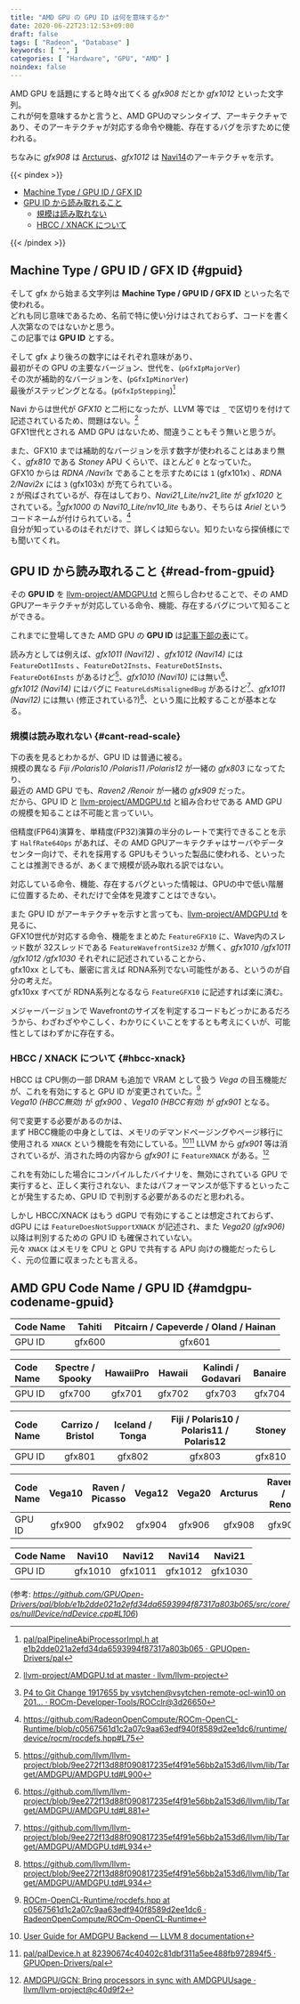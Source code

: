 ```yaml
---
title: "AMD GPU の GPU ID は何を意味するか"
date: 2020-06-22T23:12:53+09:00
draft: false
tags: [ "Radeon", "Database" ]
keywords: [ "", ]
categories: [ "Hardware", "GPU", "AMD" ]
noindex: false
---
```


AMD GPU を話題にすると時々出てくる *gfx908* だとか *gfx1012* といった文字列。  
これが何を意味するかと言うと、AMD GPUのマシンタイプ、アーキテクチャであり、そのアーキテクチャが対応する命令や機能、存在するバグを示すために使われる。  

ちなみに *gfx908* は [Arcturus](/tags/arcturus)、*gfx1012* は [Navi14](/tags/navi14)のアーキテクチャを示す。  

{{< pindex >}}

 * [Machine Type / GPU ID / GFX ID](#gpuid)
 * [GPU ID から読み取れること](#read-from-gpuid)
   * [規模は読み取れない](#cant-read-scale)
   * [HBCC / XNACK について](#hbcc-xnack)

{{< /pindex >}}

## Machine Type / GPU ID / GFX ID {#gpuid}
そして gfx から始まる文字列は **Machine Type / GPU ID / GFX ID** といった名で使われる。  
どれも同じ意味であるため、名前で特に使い分けはされておらず、コードを書く人次第なのではないかと思う。  
この記事では **GPU ID** とする。  

そして gfx より後ろの数字にはそれぞれ意味があり、  
最初がその GPU の主要なバージョン、世代を、(`pGfxIpMajorVer`)  
その次が補助的なバージョンを、(`pGfxIpMinorVer`)  
最後がステッピングとなる。(`pGfxIpStepping`)[^1]  

[^1]: [pal/palPipelineAbiProcessorImpl.h at e1b2dde021a2efd34da6593994f87317a803b065 · GPUOpen-Drivers/pal](https://github.com/GPUOpen-Drivers/pal/blob/e1b2dde021a2efd34da6593994f87317a803b065/inc/core/palPipelineAbiProcessorImpl.h#L640)

Navi からは世代が *GFX10* と二桁になったが、LLVM 等では `_` で区切りを付けて記述されているため、問題はない。[^2]  
GFX1世代とされる AMD GPU はないため、間違うこともそう無いと思うが。  

[^2]: [llvm-project/AMDGPU.td at master · llvm/llvm-project](https://github.com/llvm/llvm-project/blob/master/llvm/lib/Target/AMDGPU/AMDGPU.td)

また、GFX10 までは補助的なバージョンを示す数字が使われることはあまり無く、*gfx810* である *Stoney* APU くらいで、ほとんど `0` となっていた。  
GFX10 からは *RDNA /Navi1x* であることを示すためには `1` (gfx101x) 、*RDNA 2/Navi2x* には `3` (gfx103x) が充てられている。  
`2` が飛ばされているが、存在はしており、*Navi21_Lite/nv21_lite* が *gfx1020* とされている。[^3]*gfx1000* の *Navi10_Lite/nv10_lite* もあり、そちらは *Ariel* というコードネームが付けられている。[^4]  
自分が知っているのはそれだけで、詳しくは知らない。<span class="hide">知りたいなら探偵様にでも聞いてくれ。</span>  

[^3]: [P4 to Git Change 1917655 by vsytchen@vsytchen-remote-ocl-win10 on 201… · ROCm-Developer-Tools/ROCclr@3d26650](https://github.com/ROCm-Developer-Tools/ROCclr/commit/3d2665034250cf93bc88b409e67c86453f568bd4)
[^4]: <https://github.com/RadeonOpenCompute/ROCm-OpenCL-Runtime/blob/c0567561d1c2a07c9aa63edf940f8589d2ee1dc6/runtime/device/rocm/rocdefs.hpp#L75>

## GPU ID から読み取れること {#read-from-gpuid}
その **GPU ID** を [llvm-project/AMDGPU.td](https://github.com/llvm/llvm-project/blob/master/llvm/lib/Target/AMDGPU/AMDGPU.td) と照らし合わせることで、その AMD GPUアーキテクチャが対応している命令、機能、存在するバグについて知ることができる。  

これまでに登場してきた AMD GPU の **GPU ID** は[記事下部の表](#amdgpu-codename-gpuid)にて。  

読み方としては例えば、*gfx1011 (Navi12)* 、*gfx1012 (Navi14)* には `FeatureDot1Insts` 、`FeatureDot2Insts`、`FeatureDot5Insts`、`FeatureDot6Insts` があるけど[^5]、*gfx1010 (Navi10)* には無い[^6]、  
*gfx1012 (Navi14)* にはバグに `FeatureLdsMisalignedBug` があるけど[^7]、*gfx1011 (Navi12)* には無い (修正されている?)[^7]、という風に比較することが基本となる。  

[^5]: <https://github.com/llvm/llvm-project/blob/9ee272f13d88f090817235ef4f91e56bb2a153d6/llvm/lib/Target/AMDGPU/AMDGPU.td#L900>
[^6]: <https://github.com/llvm/llvm-project/blob/9ee272f13d88f090817235ef4f91e56bb2a153d6/llvm/lib/Target/AMDGPU/AMDGPU.td#L881>
[^7]: <https://github.com/llvm/llvm-project/blob/9ee272f13d88f090817235ef4f91e56bb2a153d6/llvm/lib/Target/AMDGPU/AMDGPU.td#L934>


### 規模は読み取れない {#cant-read-scale}
下の表を見るとわかるが、GPU ID は普通に被る。  
規模の異なる *Fiji /Polaris10 /Polaris11 /Polaris12* が一緒の *gfx803* になってたり、  
最近の AMD GPU でも、*Raven2 /Renoir* が一緒の *gfx909* だった。  
だから、GPU ID と [llvm-project/AMDGPU.td](https://github.com/llvm/llvm-project/blob/master/llvm/lib/Target/AMDGPU/AMDGPU.td) と組み合わせである AMD GPU の規模を知ることは不可能と言っていい。  

倍精度(FP64)演算を、単精度(FP32)演算の半分のレートで実行できることを示す `HalfRate64Ops` があれば、その AMD GPUアーキテクチャはサーバやデータセンター向けで、それを採用する GPUもそういった製品に使われる、といったことは推測できるが、あくまで規模が読み取れる訳ではない。  

対応している命令、機能、存在するバグといった情報は、GPUの中で低い階層に位置するため、それだけで全体を見渡すことはできない。  

また GPU ID がアーキテクチャを示すと言っても、[llvm-project/AMDGPU.td](https://github.com/llvm/llvm-project/blob/master/llvm/lib/Target/AMDGPU/AMDGPU.td) を見るに、  
GFX10世代が対応する命令、機能をまとめた `FeatureGFX10` に、Wave内のスレッド数が 32スレッドである `FeatureWavefrontSize32` が無く、*gfx1010 /gfx1011 /gfx1012 /gfx1030* それぞれに記述されていることから、  
gfx10xx としても、厳密に言えば RDNA系列でない可能性がある、というのが自分の考えだ。  
gfx10xx すべてが RDNA系列となるなら `FeatureGFX10` に記述すれば楽に済む。  

メジャーバージョンで Wavefrontのサイズを判定するコードもどっかにあるだろうから、わざわざややこしく、わかりにくいことをするとも考えにくいが、可能性としてはわずかに存在する。  

### HBCC / XNACK について {#hbcc-xnack}
HBCC は CPU側の一部 DRAM も追加で VRAM として扱う *Vega* の目玉機能だが、これを有効にすると GPU ID が変更されていた。[^8]  
*Vega10 (HBCC無効)* が *gfx900* 、*Vega10 (HBCC有効)* が *gfx901* となる。  

[^8]: [ROCm-OpenCL-Runtime/rocdefs.hpp at c0567561d1c2a07c9aa63edf940f8589d2ee1dc6 · RadeonOpenCompute/ROCm-OpenCL-Runtime](https://github.com/RadeonOpenCompute/ROCm-OpenCL-Runtime/blob/c0567561d1c2a07c9aa63edf940f8589d2ee1dc6/runtime/device/rocm/rocdefs.hpp#L71)

何で変更する必要があるのかは、  
まず HBCC機能の中身としては、メモリのデマンドページングやページ移行に使用される `XNACK` という機能を有効にしている。[^9][^10] LLVM から *gfx901* 等は消されているが、消された時の内容から *gfx901* に `FeatureXNACK` がある。[^11]

これを有効にした場合にコンパイルしたバイナリを、無効にされている GPU で実行すると、正しく実行されない、またはパフォーマンスが低下するといったことが発生するため、GPU ID で判別する必要があるのだと思われる。  

[^9]: [User Guide for AMDGPU Backend — LLVM 8 documentation](https://prereleases.llvm.org/8.0.0/rc5/docs/AMDGPUUsage.html#target-features)
[^10]: [pal/palDevice.h at 82390674c40402c81dbf311a5ee488fb972894f5 · GPUOpen-Drivers/pal](https://github.com/GPUOpen-Drivers/pal/blob/82390674c40402c81dbf311a5ee488fb972894f5/inc/core/palDevice.h#L1020)
[^11]: [AMDGPU/GCN: Bring processors in sync with AMDGPUUsage · llvm/llvm-project@c40d9f2](https://github.com/llvm/llvm-project/commit/c40d9f2e5df4482eb036a6130e8f3ae30294f3b4#diff-9b0b58a9b5e6244681ae14d7079f3704)

しかし HBCC/XNACK はもう dGPU で有効にすることは想定されておらず、dGPU には `FeatureDoesNotSupportXNACK` が記述され、また *Vega20 (gfx906)* 以降は判別するための GPU ID も確保されていない。  
元々 `XNACK` はメモリを CPU と GPU で共有する APU 向けの機能だったらしく、元の位置に収まったとも言える。  

## AMD GPU Code Name / GPU ID {#amdgpu-codename-gpuid}

| Code Name | Tahiti | Pitcairn / Capeverde / Oland / Hainan |
| :-- | :--: | :--: |
| GPU ID | gfx600 | gfx601 |

| Code Name | Spectre / Spooky | HawaiiPro | Hawaii | Kalindi / Godavari | Banaire |
| :-- | :--: | :--: | :--: | :--: | :--: |
| GPU ID | gfx700 | gfx701 | gfx702 | gfx703 | gfx704 |

| Code Name | Carrizo / Bristol | Iceland / Tonga | Fiji / Polaris10 / Polaris11 / Polaris12 | Stoney |
| :-- | :--: | :--: | :--: | :--: |
| GPU ID | gfx801 | gfx802 | gfx803 | gfx810 |

| Code Name | Vega10 | Raven / Picasso | Vega12 | Vega20 | Arcturus | Raven2 / Renoir |
| :-- | :--: | :--: | :--: | :--: | :--: | :--: |
| GPU ID | gfx900 | gfx902 | gfx904 | gfx906 | gfx908 | gfx909 |

| Code Name | Navi10 | Navi12 | Navi14 | Navi21 |
| :-- | :--: | :--: | :--: | :--: |
| GPU ID | gfx1010 | gfx1011 | gfx1012 | gfx1030 |

(参考: <cite><https://github.com/GPUOpen-Drivers/pal/blob/e1b2dde021a2efd34da6593994f87317a803b065/src/core/os/nullDevice/ndDevice.cpp#L106></cite>)

